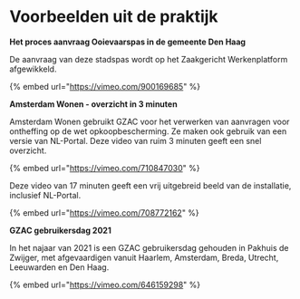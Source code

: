 # Voorbeelden uit de praktijk

**Het proces aanvraag Ooievaarspas in de gemeente Den Haag**

De aanvraag van deze stadspas wordt op het Zaakgericht Werkenplatform afgewikkeld.&#x20;

{% embed url="https://vimeo.com/900169685" %}



**Amsterdam Wonen - overzicht in 3 minuten**

Amsterdam Wonen gebruikt GZAC voor het verwerken van aanvragen voor ontheffing op de wet opkoopbescherming. Ze maken ook gebruik van een versie van NL-Portal. Deze video van ruim 3 minuten geeft een snel overzicht.&#x20;

{% embed url="https://vimeo.com/710847030" %}

Deze video van 17 minuten geeft een vrij uitgebreid beeld van de installatie, inclusief NL-Portal.&#x20;



{% embed url="https://vimeo.com/708772162" %}

**GZAC gebruikersdag 2021**

In het najaar van 2021 is een GZAC gebruikersdag gehouden in Pakhuis de Zwijger, met afgevaardigen vanuit Haarlem, Amsterdam, Breda, Utrecht, Leeuwarden en Den Haag.&#x20;

{% embed url="https://vimeo.com/646159298" %}

